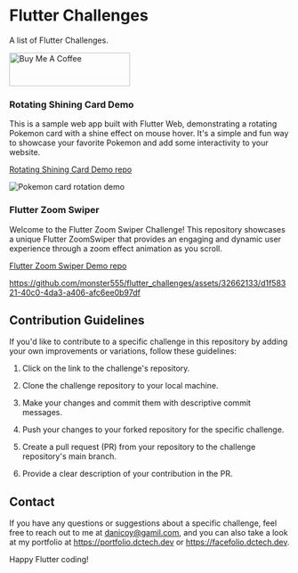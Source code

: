 # Flutter Challenges

A list of Flutter Challenges.

<a href="https://www.buymeacoffee.com/danicoy" target="_blank"><img src="https://cdn.buymeacoffee.com/buttons/v2/default-yellow.png" alt="Buy Me A Coffee" style="height: 60px !important;width: 217px !important;" ></a>

### Rotating Shining Card Demo
This is a sample web app built with Flutter Web, demonstrating a rotating Pokemon card with a shine effect on mouse hover. It's a simple and fun way to showcase your favorite Pokemon and add some interactivity to your website.

[Rotating Shining Card Demo repo](https://github.com/monster555/shining_card)

<img src="https://github.com/monster555/shining_card/blob/main/rotating shining card demo.gif" alt="Pokemon card rotation demo">

### Flutter Zoom Swiper
Welcome to the Flutter Zoom Swiper Challenge! This repository showcases a unique Flutter ZoomSwiper that provides an engaging and dynamic user experience through a zoom effect animation as you scroll.

[Flutter Zoom Swiper Demo repo](https://github.com/monster555/flutter_zoom_swiper)

https://github.com/monster555/flutter_challenges/assets/32662133/d1f58321-40c0-4da3-a406-afc6ee0b97df

## Contribution Guidelines

If you'd like to contribute to a specific challenge in this repository by adding your own improvements or variations, follow these guidelines:

1. Click on the link to the challenge's repository.

2. Clone the challenge repository to your local machine.

3. Make your changes and commit them with descriptive commit messages.

4. Push your changes to your forked repository for the specific challenge.

5. Create a pull request (PR) from your repository to the challenge repository's main branch.

6. Provide a clear description of your contribution in the PR.

## Contact

If you have any questions or suggestions about a specific challenge, feel free to reach out to me at danicoy@gamil.com, and you can also take a look at my portfolio at https://portfolio.dctech.dev or https://facefolio.dctech.dev.

Happy Flutter coding!
